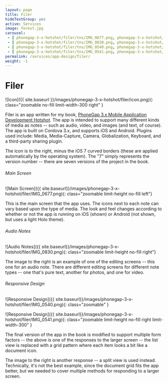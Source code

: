 ```yaml
---
layout: page
title: Filer
hideTextGroup: yes
active: Services
image: forest.jpg
carousel:
 - [ phonegap-3-x-hotshot/filer/tns/IMG_0677.png, phonegap-3-x-hotshot/filer/IMG_0677.png ]
 - [ phonegap-3-x-hotshot/filer/tns/IMG_0830.png, phonegap-3-x-hotshot/filer/IMG_0830.png ]
 - [ phonegap-3-x-hotshot/filer/tns/IMG_0540.png, phonegap-3-x-hotshot/filer/IMG_0540.png ]
 - [ phonegap-3-x-hotshot/filer/tns/IMG_0541.png, phonegap-3-x-hotshot/filer/IMG_0541.png ]
permalink: /services/app-design/filer/
weight: -1
---
```


# Filer

![Icon]({{ site.baseurl }}/images/phonegap-3-x-hotshot/filer/icon.png){: class="zoomable no-fill limit-width-300 right" }

Filer is an app written for my book, [PhoneGap 3.x Mobile Application Development Hotshot]({{site.baseurl}}/books/phonegap-3-x-hotshot/).
The app is intended to support many different kinds of media as notes -- such as audio, video, and images (and text, of course).
The app is built on Cordova 3.x, and supports iOS and Android. Plugins used include: Media, Media-Capture, Camera,
Globalization, Keyboard, and a third-party sharing plugin.

The icon is to the right, minus the iOS 7 curved borders (these are applied automatically by the
operating system). The "7" simply represents the version number -- there are seven versions of the project in the book.

###### Main Screen
![Main Screen]({{ site.baseurl}}/images/phonegap-3-x-hotshot/filer/IMG_0677.png){: class="zoomable limit-height no-fill left"}

This is the main screen that the app uses. The icons next to each note can vary based upon the type of media. The look and
feel changes according to whether or not the app is running on iOS (shown) or Android (not shown, but uses a light Holo
theme).

###### Audio Notes
![Audio Notes]({{ site.baseurl}}/images/phonegap-3-x-hotshot/filer/IMG_0830.png){: class="zoomable limit-height no-fill right"}

The image to the right is an example of one of the editing screens -- this one for an audio note. There are different editing
screens for different note types -- one that's pure text, another for photos, and one for video.

###### Responsive Design
![Responsive Design]({{ site.baseurl}}/images/phonegap-3-x-hotshot/filer/IMG_0540.png){: class="zoomable" }

![Responsive Design]({{ site.baseurl}}/images/phonegap-3-x-hotshot/filer/IMG_0541.png){: class="zoomable limit-height no-fill right limit-width-300" }

The final version of the app in the book is modified to support multiple form factors -- the above is one of the responses
to the larger screen -- the list view is replaced with a grid pattern where each item looks a bit like a document icon.

The image to the right is another response -- a split view is used instead. Technically, it's not the best example, since
the document grid fits the app better, but we needed to cover multiple methods for responding to a larger screen.
